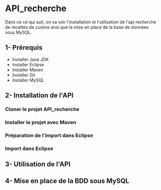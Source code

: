 # API_recherche

Dans ce ce qui suit, on va voir l'installation et l'utilisation de l'api recherche de recettes de cuisine ansi que la mise en place de la base de données sous MySQL.

## 1- Prérequis
* Installer Java JDK
* Installer Eclipse
* Installer Maven
* Installer Git
* Installer MySQL

## 2- Installation de l'API

### Cloner le projet API_recherche

### Installer le projet avec Maven

### Préparation de l'import dans Eclipse

### Import dans Eclipse


## 3- Utilisation de l'API


## 4- Mise en place de la BDD sous MySQL
